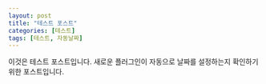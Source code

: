 ```yaml
---
layout: post
title: "테스트 포스트"
categories: [테스트]
tags: [테스트, 자동날짜]
---
```


이것은 테스트 포스트입니다. 새로운 플러그인이 자동으로 날짜를 설정하는지 확인하기 위한 포스트입니다.
